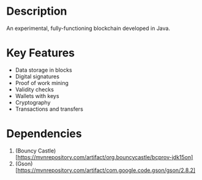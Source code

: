 # Description
 
An experimental, fully-functioning blockchain developed in Java.

# Key Features
- Data storage in blocks
- Digital signatures
- Proof of work mining
- Validity checks
- Wallets with keys
- Cryptography
- Transactions and transfers

# Dependencies
1) (Bouncy Castle)[https://mvnrepository.com/artifact/org.bouncycastle/bcprov-jdk15on]
2) (Gson)[https://mvnrepository.com/artifact/com.google.code.gson/gson/2.8.2]
